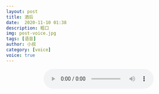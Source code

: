 ```yaml
---
layout: post
title: 酒后
date:  2020-11-10 01:38
description: 粗口
img: post-voice.jpg
tags: [语音]
author: 小叔
category: [voice]
voice: true
---
```

<div align="center">
  <audio controls>
    <source src="https://www.wmnhw.workers.dev/1:/%E7%B2%97%E5%8F%A3%E8%AF%AD%E9%9F%B3/%E5%B0%8F%E5%8F%94/%E9%85%92%E5%90%8E.mp3" type="audio/mpeg">
    <embed height="0" width="0" src="horse.mp3">
  </audio>
</div>
